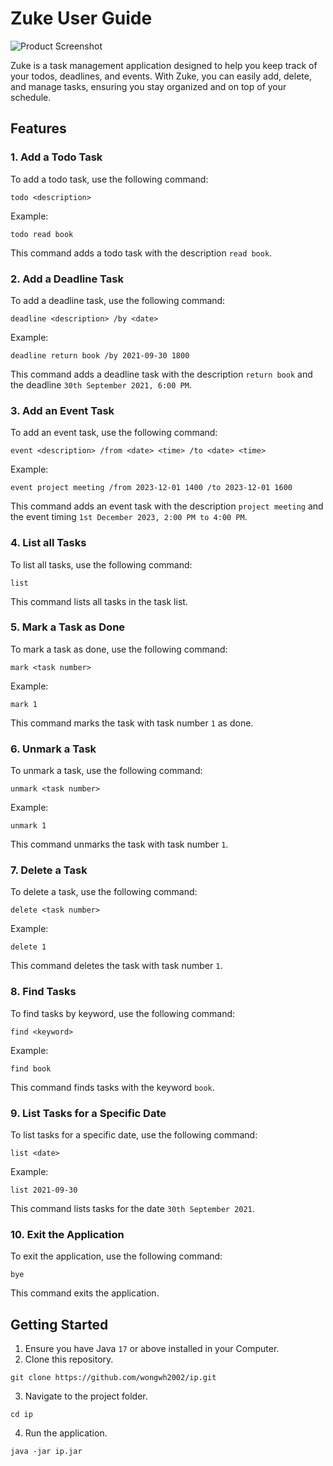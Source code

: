 # Zuke User Guide

![Product Screenshot](ProductScreenshot.png)

Zuke is a task management application designed to help you keep track of your todos, deadlines, and events. With Zuke,
you can easily add, delete, and manage tasks, ensuring you stay organized and on top of your schedule.

## Features

### 1. Add a Todo Task

To add a todo task, use the following command:

```plaintext
todo <description>
```

Example:

```plaintext
todo read book
```

This command adds a todo task with the description `read book`.

### 2. Add a Deadline Task

To add a deadline task, use the following command:

```plaintext
deadline <description> /by <date>
```

Example:

```plaintext
deadline return book /by 2021-09-30 1800
```

This command adds a deadline task with the description `return book` and the deadline `30th September 2021, 6:00 PM`.

### 3. Add an Event Task

To add an event task, use the following command:

```plaintext
event <description> /from <date> <time> /to <date> <time>
```

Example:

```plaintext
event project meeting /from 2023-12-01 1400 /to 2023-12-01 1600
```

This command adds an event task with the description `project meeting` and the event timing
`1st December 2023, 2:00 PM to 4:00 PM`.

### 4. List all Tasks

To list all tasks, use the following command:

```plaintext
list
```

This command lists all tasks in the task list.

### 5. Mark a Task as Done

To mark a task as done, use the following command:

```plaintext
mark <task number>
```

Example:

```plaintext
mark 1
```

This command marks the task with task number `1` as done.

### 6. Unmark a Task

To unmark a task, use the following command:

```plaintext
unmark <task number>
```

Example:

```plaintext
unmark 1
```

This command unmarks the task with task number `1`.

### 7. Delete a Task

To delete a task, use the following command:

```plaintext
delete <task number>
```

Example:

```plaintext
delete 1
```

This command deletes the task with task number `1`.

### 8. Find Tasks

To find tasks by keyword, use the following command:

```plaintext
find <keyword>
```

Example:

```plaintext
find book
```

This command finds tasks with the keyword `book`.

### 9. List Tasks for a Specific Date

To list tasks for a specific date, use the following command:

```plaintext
list <date>
```

Example:

```plaintext
list 2021-09-30
```

This command lists tasks for the date `30th September 2021`.

### 10. Exit the Application

To exit the application, use the following command:

```plaintext
bye
```

This command exits the application.

## Getting Started

1. Ensure you have Java `17` or above installed in your Computer.
2. Clone this repository.

```plaintext
git clone https://github.com/wongwh2002/ip.git
```

3. Navigate to the project folder.

```plaintext
cd ip
```

4. Run the application.

```plaintext
java -jar ip.jar
```



